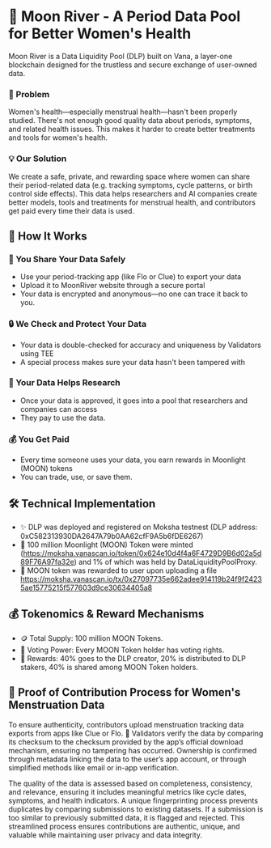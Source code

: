 # 🌙 Moon River - A Period Data Pool for Better Women's Health

Moon River is a Data Liquidity Pool (DLP) built on Vana, a layer-one blockchain designed for the trustless and secure exchange of user-owned data.

### 🤔 Problem

Women's health—especially menstrual health—hasn't been properly studied. There's not enough good quality data about periods, symptoms, and related health issues. This makes it harder to create better treatments and tools for women's health.

### 💡 Our Solution

We create a safe, private, and rewarding space where women can share their period-related data (e.g. tracking symptoms, cycle patterns, or birth control side effects). This data helps researchers and AI companies create better models, tools and treatments for menstrual health, and contributors get paid every time their data is used.

## 🚀 How It Works

### 📱 You Share Your Data Safely

- Use your period-tracking app (like Flo or Clue) to export your data
- Upload it to MoonRiver website through a secure portal
- Your data is encrypted and anonymous—no one can trace it back to you.

### 🔒 We Check and Protect Your Data

- Your data is double-checked for accuracy and uniqueness by Validators using TEE
- A special process makes sure your data hasn't been tampered with

### 🔬 Your Data Helps Research

- Once your data is approved, it goes into a pool that researchers and companies can access
- They pay to use the data.

### 💰 You Get Paid

- Every time someone uses your data, you earn rewards in Moonlight (MOON) tokens
- You can trade, use, or save them.

## 🛠️ Technical Implementation

- ✨ DLP was deployed and registered on Moksha testnest (DLP address: 0xC582313930DA2647A79b0AA62cfF9A5b6fDE6267)
- 🌟 100 million Moonlight (MOON) Token were minted (https://moksha.vanascan.io/token/0x624e10d4f4a6F4729D9B6d02a5d89F76A97fa32e) and 1% of which was held by DataLiquidityPoolProxy.
- 🎉 MOON token was rewarded to user upon uploading a file https://moksha.vanascan.io/tx/0x27097735e662adee914119b24f9f24235ae15775215f577603d9ce30634405a8

## 💰 Tokenomics & Reward Mechanisms

- 🪙 Total Supply: 100 million MOON Tokens.
- 🌟 Voting Power: Every MOON Token holder has voting rights.
- 🎁 Rewards: 40% goes to the DLP creator, 20% is distributed to DLP stakers, 40% is shared among MOON Token holders.

## 🌸 Proof of Contribution Process for Women's Menstruation Data

To ensure authenticity, contributors upload menstruation tracking data exports from apps like Clue or Flo. 📱 Validators verify the data by comparing its checksum to the checksum provided by the app’s official download mechanism, ensuring no tampering has occurred. Ownership is confirmed through metadata linking the data to the user’s app account, or through simplified methods like email or in-app verification. 

The quality of the data is assessed based on completeness, consistency, and relevance, ensuring it includes meaningful metrics like cycle dates, symptoms, and health indicators. A unique fingerprinting process prevents duplicates by comparing submissions to existing datasets. If a submission is too similar to previously submitted data, it is flagged and rejected. This streamlined process ensures contributions are authentic, unique, and valuable while maintaining user privacy and data integrity.

